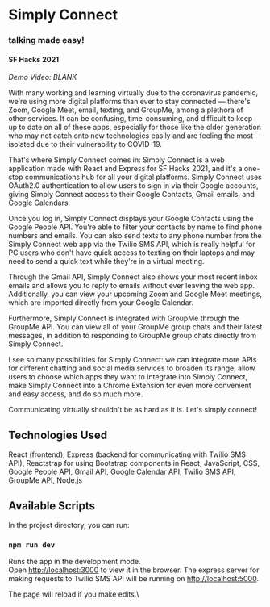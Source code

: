# Simply Connect

### talking made easy!

#### SF Hacks 2021

_Demo Video: BLANK_

With many working and learning virtually due to the coronavirus pandemic, we're using more digital platforms than ever to stay connected — there's Zoom, Google Meet, email, texting, and GroupMe, among a plethora of other services. It can be confusing, time-consuming, and difficult to keep up to date on all of these apps, especially for those like the older generation who may not catch onto new technologies easily and are feeling the most isolated due to their vulnerability to COVID-19.

That's where Simply Connect comes in: Simply Connect is a web application made with React and Express for SF Hacks 2021, and it's a one-stop communications hub for all your digital platforms. Simply Connect uses OAuth2.0 authentication to allow users to sign in via their Google accounts, giving Simply Connect access to their Google Contacts, Gmail emails, and Google Calendars.

Once you log in, Simply Connect displays your Google Contacts using the Google People API. You're able to filter your contacts by name to find phone numbers and emails. You can also send texts to any phone number from the Simply Connect web app via the Twilio SMS API, which is really helpful for PC users who don't have quick access to texting on their laptops and may need to send a quick text while they're in a virtual meeting.

Through the Gmail API, Simply Connect also shows your most recent inbox emails and allows you to reply to emails without ever leaving the web app. Additionally, you can view your upcoming Zoom and Google Meet meetings, which are imported directly from your Google Calendar.

Furthermore, Simply Connect is integrated with GroupMe through the GroupMe API. You can view all of your GroupMe group chats and their latest messages, in addition to responding to GroupMe group chats directly from Simply Connect.

I see so many possibilities for Simply Connect: we can integrate more APIs for different chatting and social media services to broaden its range, allow users to choose which apps they want to integrate into Simply Connect, make Simply Connect into a Chrome Extension for even more convenient and easy access, and do so much more.

Communicating virtually shouldn't be as hard as it is. Let's simply connect!

## Technologies Used

React (frontend), Express (backend for communicating with Twilio SMS API), Reactstrap for using Bootstrap components in React, JavaScript, CSS, Google People API, Gmail API, Google Calendar API, Twilio SMS API, GroupMe API, Node.js

## Available Scripts

In the project directory, you can run:

### `npm run dev`

Runs the app in the development mode.\
Open [http://localhost:3000](http://localhost:3000) to view it in the browser.
The express server for making requests to Twilio SMS API will be running on [http://localhost:5000](http://localhost:5000).

The page will reload if you make edits.\
